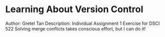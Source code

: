# Learning About Version Control
Author: Gretel Tan
Description: Individual Assignment 1 Exercise for DSCI 522
Solving merge conflicts takes conscious effort, but I can do it!

